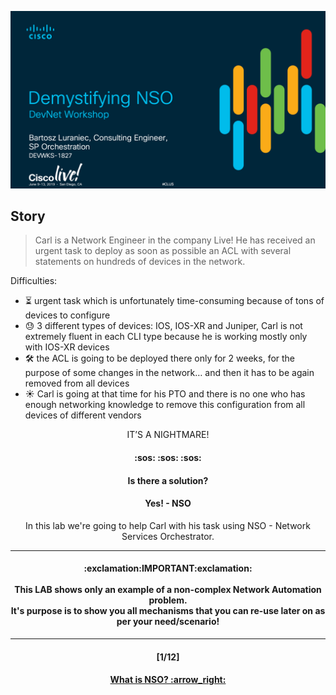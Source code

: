 ![Intro](/readme/intro.png)

## Story
> Carl is a Network Engineer in the company Live! He has received an urgent task to deploy as soon as possible an ACL with several statements on hundreds of devices in the network.

Difficulties:  
- :hourglass_flowing_sand: urgent task which is unfortunately time-consuming because of tons of devices to configure 
- :sweat: 3 different types of devices: IOS, IOS-XR and Juniper, Carl is not extremely fluent in each CLI type because he is working mostly only with IOS-XR devices
- :hammer_and_wrench: the ACL is going to be deployed there only for 2 weeks, for the purpose of some changes in the network… and then it has to be again removed from all devices
- :sunny: Carl is going at that time for his PTO and there is no one who has enough networking knowledge to remove this configuration from all devices of different vendors

<p align="center"> IT’S A NIGHTMARE! </p>
<h4 align="center"> :sos: :sos: :sos: </h4>
<h4 align="center"> Is there a solution? </h4>
<h4 align="center"> Yes! - NSO </h4>
<p align="center"> In this lab we're going to help Carl with his task using NSO - Network Services Orchestrator. </p>

---
<h4 align="center"> :exclamation:IMPORTANT:exclamation: <br> <br> This LAB shows only an example of a non-complex Network Automation problem. <br> It's purpose is to show you all mechanisms that you can re-use later on as per your need/scenario! </h4>  

---
<h4 align="center">[1/12]</h4>
<h4 align="center"> <a href="/readme/1.md"> What is NSO? :arrow_right: </a> </h4>
